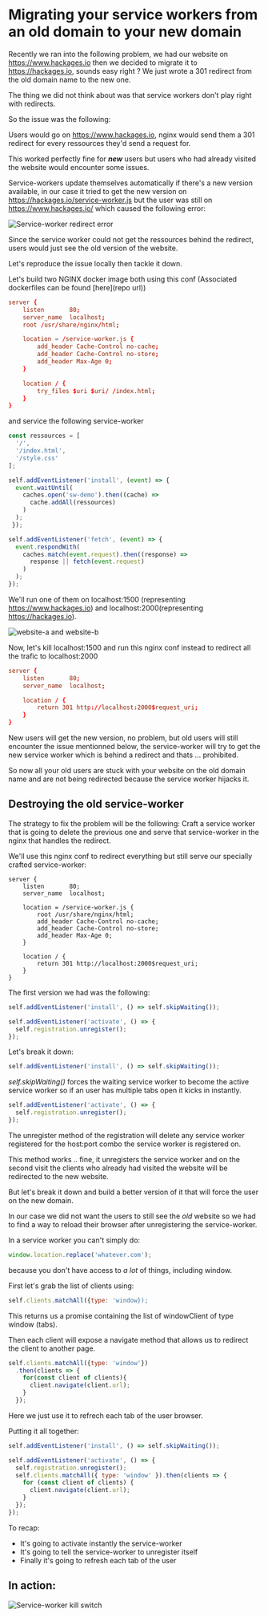 # Migrating your service workers from an old domain to your new domain

Recently we ran into the following problem, we had our website on https://www.hackages.io then we decided to migrate it to https://hackages.io, sounds easy right ? We just wrote a 301 redirect from the old domain name to the new one.


The thing we did not think about was that service workers don't play right with redirects.

So the issue was the following:

Users would go on https://www.hackages.io, nginx would send them a 301 redirect for every ressources they'd send a request for.

This worked perfectly fine for ***new*** users but users who had already visited the website would encounter some issues.

Service-workers update themselves automatically if there's a new version available, in our case it tried to get the new version on https://hackages.io/service-worker.js but the user was still on https://www.hackages.io/ which caused the following error:

![Service-worker redirect error](http://i.imgur.com/QqhI8Oo.png)

Since the service worker could not get the ressources behind the redirect, users would just see the old version of the website.

Let's reproduce the issue locally then tackle it down.

Let's build two NGINX docker image both using this conf
(Associated dockerfiles can be found [here](repo url))
```conf
server {
    listen       80;
    server_name  localhost;
    root /usr/share/nginx/html;

    location = /service-worker.js {
        add_header Cache-Control no-cache;
        add_header Cache-Control no-store;
        add_header Max-Age 0;
    }

    location / {
        try_files $uri $uri/ /index.html;
    }
}
```
and service the following service-worker
```JavaScript
const ressources = [
  '/',
  '/index.html',
  '/style.css'
];

self.addEventListener('install', (event) => {
  event.waitUntil(
    caches.open('sw-demo').then((cache) =>
      cache.addAll(ressources)
    )
  );
 });

self.addEventListener('fetch', (event) => {
  event.respondWith(
    caches.match(event.request).then((response) =>
      response || fetch(event.request)
    )
  );
});
```

We'll run one of them on localhost:1500 (representing https://www.hackages.io) and localhost:2000(representing https://hackages.io).

![website-a and website-b](http://i.imgur.com/G7MoSCX.png)

Now, let's kill localhost:1500 and run this nginx conf instead to redirect all the trafic to localhost:2000
```conf
server {
    listen       80;
    server_name  localhost;

    location / {
        return 301 http://localhost:2000$request_uri;
    }
}
```

New users will get the new version, no problem, but old users will still encounter the issue mentionned below, the service-worker will try to get the new service worker which is behind a redirect and thats ... prohibited.

So now all your old users are stuck with your website on the old domain name and are not being redirected because the service worker hijacks it.

## Destroying the old service-worker
The strategy to fix the problem will be the following:
Craft a service worker that is going to delete the previous one and serve that service-worker in the nginx that handles the redirect.

We'll use this nginx conf to redirect everything but still serve our specially crafted service-worker:
```nginx
server {
    listen       80;
    server_name  localhost;

    location = /service-worker.js {
        root /usr/share/nginx/html;
        add_header Cache-Control no-cache;
        add_header Cache-Control no-store;
        add_header Max-Age 0;
    }

    location / {
        return 301 http://localhost:2000$request_uri;
    }
}
```

The first version we had was the following:
```JavaScript
self.addEventListener('install', () => self.skipWaiting());

self.addEventListener('activate', () => {
  self.registration.unregister();
});
```
Let's break it down:
```JavaScript
self.addEventListener('install', () => self.skipWaiting());
```
_self.skipWaiting()_ forces the waiting service worker to become the active service worker so if an user has multiple tabs open it kicks in instantly.

```JavaScript
self.addEventListener('activate', () => {
  self.registration.unregister();
});
```
The unregister method of the registration will delete any service worker registered for the host:port combo the service worker is registered on.

This method works .. fine, it unregisters the service worker and on the second visit the clients who already had visited the website will be redirected to the new website.

But let's break it down and build a better version of it that will force the user on the new domain.

In our case we did not want the users to still see the *old* website so we had to find a way to reload their browser after unregistering the service-worker.

In a service worker you can't simply do:
```JavaScript
window.location.replace('whatever.com');
```
because you don't have access to *a lot* of things, including window. 

First let's grab the list of clients using:
```JavaScript
self.clients.matchAll({type: 'window});
```
This returns us a promise containing the list of windowClient of type window (tabs).

Then each client will expose a navigate method that allows us to redirect the client to another page.

```JavaScript
self.clients.matchAll({type: 'window'})
  .then(clients => {
    for(const client of clients){
      client.navigate(client.url);
    }
  });
```
Here we just use it to refrech each tab of the user browser.

Putting it all together:
```JavaScript
self.addEventListener('install', () => self.skipWaiting());

self.addEventListener('activate', () => {
  self.registration.unregister();
  self.clients.matchAll({ type: 'window' }).then(clients => {
    for (const client of clients) {
      client.navigate(client.url);
    }
  });
});
```
To recap:
- It's going to activate instantly the service-worker
- It's going to tell the service-worker to unregister itself
- Finally it's going to refresh each tab of the user


## In action:

![Service-worker kill switch](https://i.imgur.com/cNLHYAr.gif)

